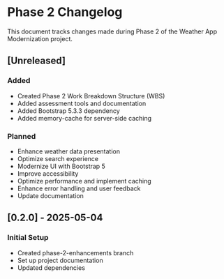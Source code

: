 # Phase 2 Changelog

This document tracks changes made during Phase 2 of the Weather App Modernization project.

## [Unreleased]

### Added
- Created Phase 2 Work Breakdown Structure (WBS)
- Added assessment tools and documentation
- Added Bootstrap 5.3.3 dependency
- Added memory-cache for server-side caching

### Planned
- Enhance weather data presentation
- Optimize search experience
- Modernize UI with Bootstrap 5
- Improve accessibility
- Optimize performance and implement caching
- Enhance error handling and user feedback
- Update documentation

## [0.2.0] - 2025-05-04
### Initial Setup
- Created phase-2-enhancements branch
- Set up project documentation
- Updated dependencies 